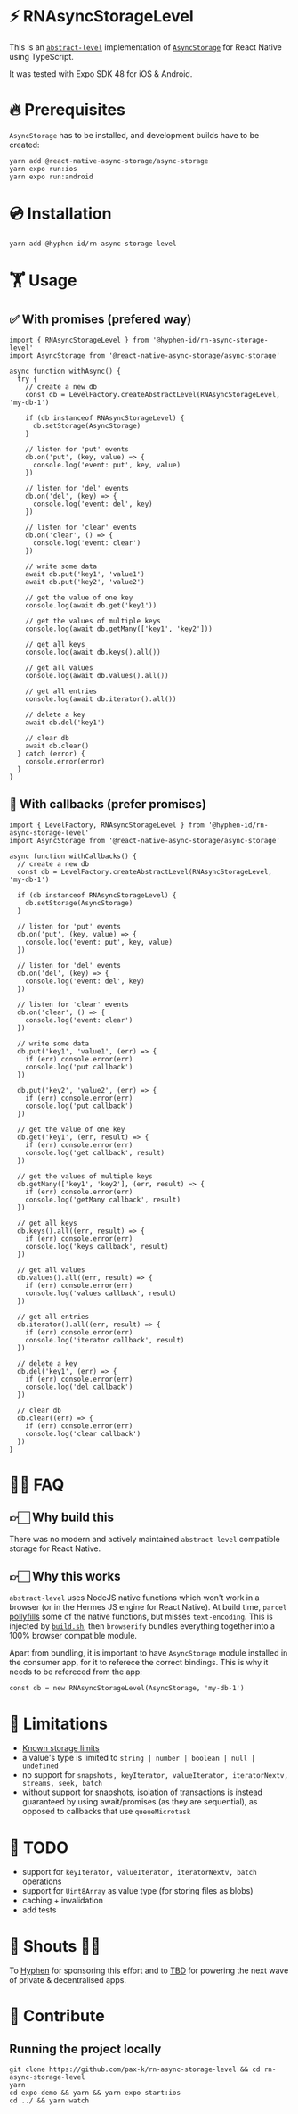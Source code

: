 # ⚡️ RNAsyncStorageLevel

This is an [`abstract-level`](https://github.com/Level/abstract-level) implementation of [`AsyncStorage`](https://react-native-async-storage.github.io/async-storage/) for React Native using TypeScript.

It was tested with Expo SDK 48 for iOS & Android.

# 🔥 Prerequisites

`AsyncStorage` has to be installed, and development builds have to be created:

```
yarn add @react-native-async-storage/async-storage
yarn expo run:ios
yarn expo run:android
```

# 💿 Installation

```
yarn add @hyphen-id/rn-async-storage-level
```

# 🏋️ Usage

## ✅ With promises (prefered way)

```
import { RNAsyncStorageLevel } from '@hyphen-id/rn-async-storage-level'
import AsyncStorage from '@react-native-async-storage/async-storage'

async function withAsync() {
  try {
    // create a new db
    const db = LevelFactory.createAbstractLevel(RNAsyncStorageLevel, 'my-db-1')

    if (db instanceof RNAsyncStorageLevel) {
      db.setStorage(AsyncStorage)
    }

    // listen for 'put' events
    db.on('put', (key, value) => {
      console.log('event: put', key, value)
    })

    // listen for 'del' events
    db.on('del', (key) => {
      console.log('event: del', key)
    })

    // listen for 'clear' events
    db.on('clear', () => {
      console.log('event: clear')
    })

    // write some data
    await db.put('key1', 'value1')
    await db.put('key2', 'value2')

    // get the value of one key
    console.log(await db.get('key1'))

    // get the values of multiple keys
    console.log(await db.getMany(['key1', 'key2']))

    // get all keys
    console.log(await db.keys().all())

    // get all values
    console.log(await db.values().all())

    // get all entries
    console.log(await db.iterator().all())

    // delete a key
    await db.del('key1')

    // clear db
    await db.clear()
  } catch (error) {
    console.error(error)
  }
}

```

## 🌝 With callbacks (prefer promises)

```
import { LevelFactory, RNAsyncStorageLevel } from '@hyphen-id/rn-async-storage-level'
import AsyncStorage from '@react-native-async-storage/async-storage'

async function withCallbacks() {
  // create a new db
  const db = LevelFactory.createAbstractLevel(RNAsyncStorageLevel, 'my-db-1')

  if (db instanceof RNAsyncStorageLevel) {
    db.setStorage(AsyncStorage)
  }

  // listen for 'put' events
  db.on('put', (key, value) => {
    console.log('event: put', key, value)
  })

  // listen for 'del' events
  db.on('del', (key) => {
    console.log('event: del', key)
  })

  // listen for 'clear' events
  db.on('clear', () => {
    console.log('event: clear')
  })

  // write some data
  db.put('key1', 'value1', (err) => {
    if (err) console.error(err)
    console.log('put callback')
  })

  db.put('key2', 'value2', (err) => {
    if (err) console.error(err)
    console.log('put callback')
  })

  // get the value of one key
  db.get('key1', (err, result) => {
    if (err) console.error(err)
    console.log('get callback', result)
  })

  // get the values of multiple keys
  db.getMany(['key1', 'key2'], (err, result) => {
    if (err) console.error(err)
    console.log('getMany callback', result)
  })

  // get all keys
  db.keys().all((err, result) => {
    if (err) console.error(err)
    console.log('keys callback', result)
  })

  // get all values
  db.values().all((err, result) => {
    if (err) console.error(err)
    console.log('values callback', result)
  })

  // get all entries
  db.iterator().all((err, result) => {
    if (err) console.error(err)
    console.log('iterator callback', result)
  })

  // delete a key
  db.del('key1', (err) => {
    if (err) console.error(err)
    console.log('del callback')
  })

  // clear db
  db.clear((err) => {
    if (err) console.error(err)
    console.log('clear callback')
  })
}

```

# 🙋‍♂️ FAQ

## 👉🏻 Why build this

There was no modern and actively maintained `abstract-level` compatible storage for React Native.

## 👉🏻 Why this works

`abstract-level` uses NodeJS native functions which won't work in a browser (or in the Hermes JS engine for React Native). At build time, `parcel` [pollyfills](https://parceljs.org/features/node-emulation#polyfilling-%26-excluding-builtin-node-modules) some of the native functions, but misses `text-encoding`. This is injected by [`build.sh`](build.sh), then `browserify` bundles everything together into a 100% browser compatible module.

Apart from bundling, it is important to have `AsyncStorage` module installed in the consumer app, for it to referece the correct bindings. This is why it needs to be refereced from the app:

```
const db = new RNAsyncStorageLevel(AsyncStorage, 'my-db-1')
```

# 🚧 Limitations

- [Known storage limits](https://react-native-async-storage.github.io/async-storage/docs/limits)
- a value's type is limited to `string | number | boolean | null | undefined`
- no support for `snapshots, keyIterator, valueIterator, iteratorNextv, streams, seek, batch`
- without support for snapshots, isolation of transactions is instead guaranteed by using await/promises (as they are sequential), as opposed to callbacks that use `queueMicrotask`

# 👷 TODO

- support for `keyIterator, valueIterator, iteratorNextv, batch` operations
- support for `Uint8Array` as value type (for storing files as blobs)
- caching + invalidation
- add tests

# 🌈 Shouts 👏🏻

To [Hyphen](https://hyphen.id/) for sponsoring this effort and to [TBD](https://www.tbd.website/) for powering the next wave of private & decentralised apps.

# 👋 Contribute

## Running the project locally

```
git clone https://github.com/pax-k/rn-async-storage-level && cd rn-async-storage-level
yarn
cd expo-demo && yarn && yarn expo start:ios
cd ../ && yarn watch
```

